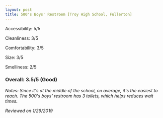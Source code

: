```yaml
---
layout: post
title: 500's Boys' Restroom [Troy High School, Fullerton]
---
```


Accessibility: 5/5

Cleanliness: 3/5

Comfortability: 3/5

Size: 3/5

Smelliness: 2/5 

### Overall: 3.5/5 (Good)

*Notes: Since it's at the middle of the school, on average, it's the easiest to reach. The 500's boys' restroom has 3 toilets, which helps reduces wait times.*

*Reviewed on 1/29/2019*
